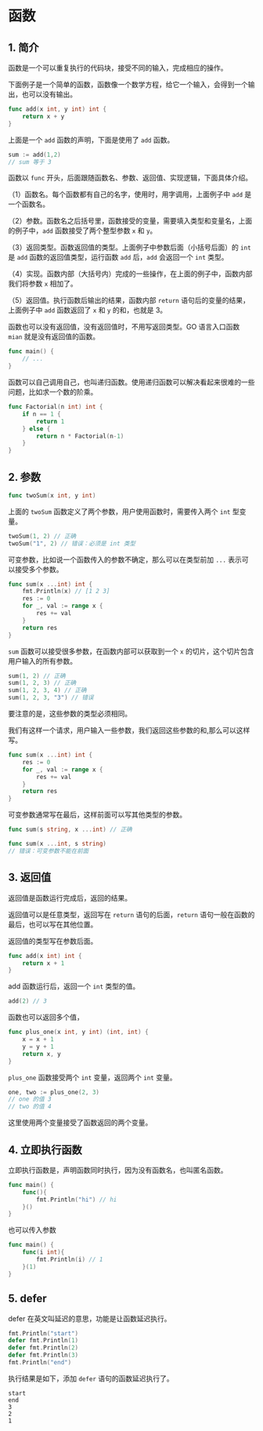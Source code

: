 # 函数

## 1. 简介

函数是一个可以重复执行的代码块，接受不同的输入，完成相应的操作。

下面例子是一个简单的函数，函数像一个数学方程，给它一个输入，会得到一个输出，也可以没有输出。

```go
func add(x int, y int) int {
    return x + y
}
```

上面是一个 `add` 函数的声明，下面是使用了 `add` 函数。

```go
sum := add(1,2)
// sum 等于 3 
```

函数以 `func` 开头，后面跟随函数名、参数、返回值、实现逻辑，下面具体介绍。

（1）函数名。每个函数都有自己的名字，使用时，用字调用，上面例子中 `add` 是一个函数名。

（2）参数。函数名之后括号里，函数接受的变量，需要填入类型和变量名，上面的例子中，`add` 函数接受了两个整型参数 `x` 和 `y`。

（3）返回类型。函数返回值的类型。上面例子中参数后面（小括号后面）的 `int` 是 `add` 函数的返回值类型，运行函数 `add` 后，`add` 会返回一个 `int` 类型。

（4）实现。函数内部（大括号内）完成的一些操作，在上面的例子中，函数内部我们将参数 `x` 相加了。

（5）返回值。执行函数后输出的结果，函数内部 `return` 语句后的变量的结果，上面例子中 `add` 函数返回了 `x` 和 `y` 的和，也就是 3。

函数也可以没有返回值，没有返回值时，不用写返回类型。GO 语言入口函数 `mian` 就是没有返回值的函数。

```go
func main() {
    // ...
}
```

函数可以自己调用自己，也叫递归函数。使用递归函数可以解决看起来很难的一些问题，比如求一个数的阶乘。

```go
func Factorial(n int) int {
    if n == 1 {
        return 1
    } else {
        return n * Factorial(n-1)
    }
}
```

## 2. 参数

```go
func twoSum(x int, y int)
```

上面的 `twoSum` 函数定义了两个参数，用户使用函数时，需要传入两个 `int` 型变量。

```go
twoSum(1, 2) // 正确
twoSum("1", 2) // 错误：必须是 int 类型
```

可变参数，比如说一个函数传入的参数不确定，那么可以在类型前加 `...` 表示可以接受多个参数。

```go
func sum(x ...int) int {
    fmt.Println(x) // [1 2 3]
    res := 0
    for _, val := range x {
        res += val
    }
    return res
}
```

`sum` 函数可以接受很多参数，在函数内部可以获取到一个 `x` 的切片，这个切片包含用户输入的所有参数。

```go
sum(1, 2) // 正确
sum(1, 2, 3) // 正确
sum(1, 2, 3, 4) // 正确
sum(1, 2, 3, "3") // 错误
```

要注意的是，这些参数的类型必须相同。

我们有这样一个请求，用户输入一些参数，我们返回这些参数的和,那么可以这样写。

```go
func sum(x ...int) int {
    res := 0
    for _, val := range x {
        res += val
    }
    return res
}
```

可变参数通常写在最后，这样前面可以写其他类型的参数。

```go
func sum(s string, x ...int) // 正确

func sum(x ...int, s string) 
// 错误：可变参数不能在前面
```

## 3. 返回值

返回值是函数运行完成后，返回的结果。

返回值可以是任意类型，返回写在 `return` 语句的后面，`return` 语句一般在函数的最后，也可以写在其他位置。

返回值的类型写在参数后面。

```go
func add(x int) int {
    return x + 1
}
```

add 函数运行后，返回一个 `int` 类型的值。

```go
add(2) // 3
```

函数也可以返回多个值，

```go
func plus_one(x int, y int) (int, int) {
    x = x + 1
    y = y + 1
    return x, y
}
```

`plus_one` 函数接受两个 `int` 变量，返回两个 `int` 变量。

```go
one, two := plus_one(2, 3) 
// one 的值 3
// two 的值 4
```

这里使用两个变量接受了函数返回的两个变量。

## 4. 立即执行函数

立即执行函数是，声明函数同时执行，因为没有函数名，也叫匿名函数。

```go
func main() {
    func(){
        fmt.Println("hi") // hi
    }()
}
```

也可以传入参数

```go
func main() {
    func(i int){
        fmt.Println(i) // 1
    }(1)
}
```

## 5. defer

defer 在英文叫延迟的意思，功能是让函数延迟执行。

```go
fmt.Println("start")
defer fmt.Println(1)
defer fmt.Println(2)
defer fmt.Println(3)
fmt.Println("end")
```

执行结果是如下，添加 `defer` 语句的函数延迟执行了。

```text
start
end
3
2
1
```

